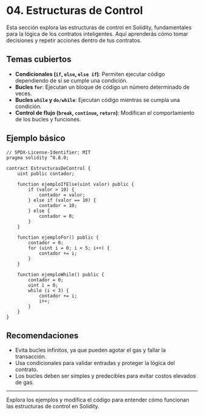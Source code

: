 # 04. Estructuras de Control

Esta sección explora las estructuras de control en Solidity, fundamentales para la lógica de los contratos inteligentes. Aquí aprenderás cómo tomar decisiones y repetir acciones dentro de tus contratos.

## Temas cubiertos

- **Condicionales (`if`, `else`, `else if`)**: Permiten ejecutar código dependiendo de si se cumple una condición.
- **Bucles `for`**: Ejecutan un bloque de código un número determinado de veces.
- **Bucles `while` y `do/while`**: Ejecutan código mientras se cumpla una condición.
- **Control de flujo (`break`, `continue`, `return`)**: Modifican el comportamiento de los bucles y funciones.

## Ejemplo básico

```solidity
// SPDX-License-Identifier: MIT
pragma solidity ^0.8.0;

contract EstructurasDeControl {
    uint public contador;

    function ejemploIfElse(uint valor) public {
        if (valor > 10) {
            contador = valor;
        } else if (valor == 10) {
            contador = 10;
        } else {
            contador = 0;
        }
    }

    function ejemploFor() public {
        contador = 0;
        for (uint i = 0; i < 5; i++) {
            contador += i;
        }
    }

    function ejemploWhile() public {
        contador = 0;
        uint i = 0;
        while (i < 3) {
            contador += i;
            i++;
        }
    }
}
```

## Recomendaciones

- Evita bucles infinitos, ya que pueden agotar el gas y fallar la transacción.
- Usa condicionales para validar entradas y proteger la lógica del contrato.
- Los bucles deben ser simples y predecibles para evitar costos elevados de gas.

---

Explora los ejemplos y modifica el código para entender cómo funcionan las estructuras de control en Solidity.
